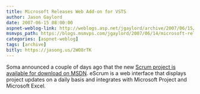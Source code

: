```yaml
---
title: Microsoft Releases Web Add-on for VSTS
author: Jason Gaylord
date: 2007-06-15 08:00:00
aspnet-weblog-link: http://weblogs.asp.net/jgaylord/archive/2007/06/15/microsoft-releases-web-add-on-for-vsts.aspx
msmvps_path: https://blogs.msmvps.com/jgaylord/2007/06/14/microsoft-releases-web-add-on-for-vsts/
categories: [aspnet-weblog]
tags: [archive]
bitly: https://jasong.us/2WO8rTK
---
```


Soma announced a couple of days ago that the new [Scrum project is available for download on MSDN](http://www.microsoft.com/downloads/details.aspx?FamilyID=55a4bde6-10a7-4c41-9938-f388c1ed15e9&displaylang=en). eScrum is a web interface that displays project updates on a daily basis and integrates with Microsoft Project and Microsoft Excel.